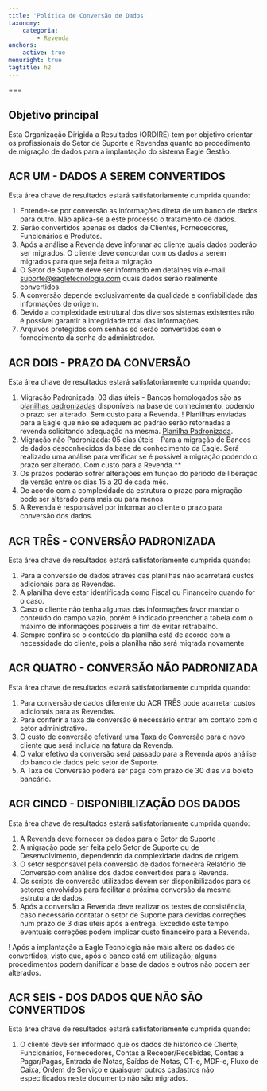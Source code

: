 ```yaml
---
title: 'Política de Conversão de Dados'
taxonomy:
    categoria:
        - Revenda
anchors:
    active: true
menuright: true
tagtitle: h2
---
```


===

## Objetivo principal
Esta Organização Dirigida a Resultados (ORDIRE) tem por objetivo orientar os profissionais do Setor de Suporte e Revendas quanto ao procedimento de migração de dados para a implantação do sistema Eagle Gestão.

## ACR UM - DADOS A SEREM CONVERTIDOS
Esta área chave de resultados estará satisfatoriamente cumprida quando:
1. Entende-se por conversão as informações direta de um banco de dados para outro. Não aplica-se a este processo o tratamento de dados.
1. Serão convertidos apenas os dados de Clientes, Fornecedores, Funcionários e Produtos. 
1. Após a análise a Revenda deve informar ao cliente quais dados poderão ser migrados. O cliente deve concordar com os dados a serem migrados para que seja feita a migração.
1. O Setor de Suporte deve ser informado em detalhes via e-mail: suporte@eagletecnologia.com quais dados serão realmente convertidos.
1. A conversão depende exclusivamente da qualidade e confiabilidade das informações de origem.
1. Devido a complexidade estrutural dos diversos sistemas existentes não é possível garantir a integridade total das informações.
1. Arquivos protegidos com senhas só serão convertidos com o fornecimento da senha de administrador.

## ACR DOIS - PRAZO DA CONVERSÃO
Esta área chave de resultados estará satisfatoriamente cumprida quando:

1. Migração Padronizada: 03 dias úteis - Bancos homologados são as [planilhas padronizadas](https://drive.google.com/drive/folders/1nv7NSWpdcUdxxT-yYwS3lEfR3YW9ZId-) disponíveis na base de conhecimento, podendo o prazo ser alterado. Sem custo para a Revenda.
! Planilhas enviadas para a Eagle que não se adequem ao padrão serão retornadas a revenda solicitando adequação na mesma. [Planilha Padronizada](https://drive.google.com/drive/folders/1nv7NSWpdcUdxxT-yYwS3lEfR3YW9ZId-).
1. Migração não Padronizada: 05 dias úteis - Para a migração de Bancos de dados desconhecidos da base de conhecimento da Eagle. Será realizado uma análise para verificar se é possível a migração podendo o prazo ser alterado. Com custo para a Revenda.**
1. Os prazos poderão sofrer alterações em função do período de liberação de versão entre os dias 15 a 20 de cada mês.
1. De acordo com a complexidade da estrutura o prazo para migração pode ser alterado para mais ou para menos. 
1. A Revenda é responsável por informar ao cliente o prazo para conversão dos dados.

## ACR TRÊS - CONVERSÃO PADRONIZADA
Esta área chave de resultados estará satisfatoriamente cumprida quando:
1. Para a conversão de dados através das planilhas não acarretará custos adicionais para as Revendas.
2. A planilha deve estar identificada como Fiscal ou Financeiro quando for o caso. 
2.  Caso o cliente não tenha algumas das informações favor mandar o conteúdo do campo vazio, porém é indicado preencher a tabela com o máximo de informações possíveis a fim de evitar retrabalho.
2. Sempre confira se o conteúdo da planilha está de acordo com a necessidade do cliente, pois a planilha não será migrada novamente

## ACR QUATRO - CONVERSÃO NÃO PADRONIZADA
Esta área chave de resultados estará satisfatoriamente cumprida quando:
1. Para conversão de dados diferente do ACR TRÊS pode acarretar custos adicionais para as Revendas.
1. Para conferir a taxa de conversão é necessário entrar em contato com o setor administrativo.
1. O custo de conversão efetivará uma Taxa de Conversão para o novo cliente que será incluída na fatura da Revenda. 
1. O valor efetivo da conversão será passado para a Revenda após análise do banco de dados pelo setor de Suporte.
1. A Taxa de Conversão poderá ser paga com prazo de 30 dias via boleto bancário.

## ACR CINCO - DISPONIBILIZAÇÃO DOS DADOS
Esta área chave de resultados estará satisfatoriamente cumprida quando:
1. A Revenda deve fornecer os dados para o Setor de Suporte .
1. A migração pode ser feita pelo Setor de Suporte ou de Desenvolvimento, dependendo da complexidade dados de origem.
1. O setor responsável pela conversão de dados fornecerá Relatório de Conversão com análise dos dados convertidos para a Revenda.
1. Os scripts de conversão utilizados devem ser disponibilizados para os setores envolvidos para facilitar a próxima conversão da mesma estrutura de dados.
1. Após a conversão a Revenda deve realizar os testes de consistência, caso necessário contatar o setor de Suporte para devidas correções num prazo de 3 dias úteis após a entrega. Excedido este tempo eventuais correções podem implicar custo financeiro para a Revenda.

! Após a implantação a Eagle Tecnologia não mais altera os dados de convertidos, visto que, após o banco está em utilização; alguns procedimentos podem danificar a base de dados e outros não podem ser alterados.

## ACR SEIS - DOS DADOS QUE NÃO SÃO CONVERTIDOS
Esta área chave de resultados estará satisfatoriamente cumprida quando:
1. O cliente deve ser informado que os dados de histórico de Cliente, Funcionários, Fornecedores, Contas a Receber/Recebidas, Contas a Pagar/Pagas, Entrada de Notas, Saídas de Notas, CT-e, MDF-e, Fluxo de Caixa, Ordem de Serviço e quaisquer outros cadastros não especificados neste documento não são migrados.